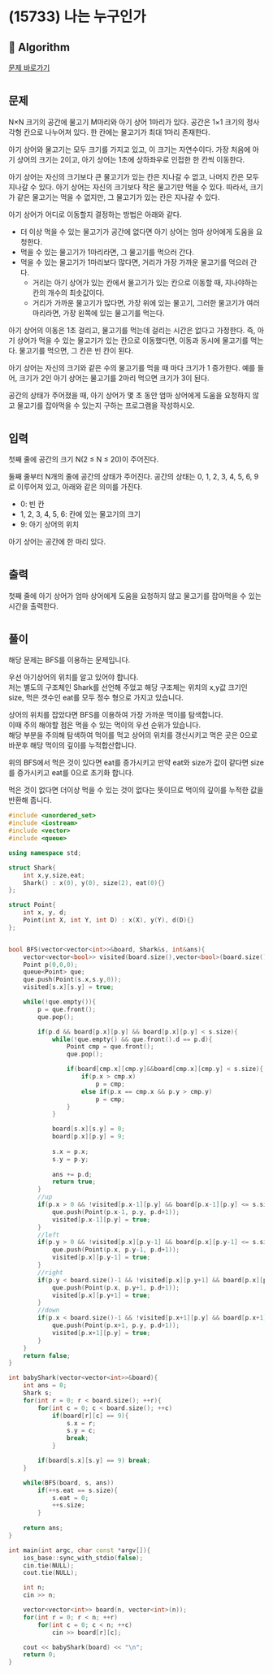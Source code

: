 # (15733) 나는 누구인가
## :100: Algorithm
[문제 바로가기](https://www.acmicpc.net/problem/15733)
#
## 문제
N×N 크기의 공간에 물고기 M마리와 아기 상어 1마리가 있다. 공간은 1×1 크기의 정사각형 칸으로 나누어져 있다. 한 칸에는 물고기가 최대 1마리 존재한다.

아기 상어와 물고기는 모두 크기를 가지고 있고, 이 크기는 자연수이다. 가장 처음에 아기 상어의 크기는 2이고, 아기 상어는 1초에 상하좌우로 인접한 한 칸씩 이동한다.

아기 상어는 자신의 크기보다 큰 물고기가 있는 칸은 지나갈 수 없고, 나머지 칸은 모두 지나갈 수 있다. 아기 상어는 자신의 크기보다 작은 물고기만 먹을 수 있다. 따라서, 크기가 같은 물고기는 먹을 수 없지만, 그 물고기가 있는 칸은 지나갈 수 있다.

아기 상어가 어디로 이동할지 결정하는 방법은 아래와 같다.

- 더 이상 먹을 수 있는 물고기가 공간에 없다면 아기 상어는 엄마 상어에게 도움을 요청한다.
- 먹을 수 있는 물고기가 1마리라면, 그 물고기를 먹으러 간다.
- 먹을 수 있는 물고기가 1마리보다 많다면, 거리가 가장 가까운 물고기를 먹으러 간다.
    - 거리는 아기 상어가 있는 칸에서 물고기가 있는 칸으로 이동할 때, 지나야하는 칸의 개수의 최솟값이다.
    - 거리가 가까운 물고기가 많다면, 가장 위에 있는 물고기, 그러한 물고기가 여러마리라면, 가장 왼쪽에 있는 물고기를 먹는다.


아기 상어의 이동은 1초 걸리고, 물고기를 먹는데 걸리는 시간은 없다고 가정한다. 즉, 아기 상어가 먹을 수 있는 물고기가 있는 칸으로 이동했다면, 이동과 동시에 물고기를 먹는다. 물고기를 먹으면, 그 칸은 빈 칸이 된다.

아기 상어는 자신의 크기와 같은 수의 물고기를 먹을 때 마다 크기가 1 증가한다. 예를 들어, 크기가 2인 아기 상어는 물고기를 2마리 먹으면 크기가 3이 된다.

공간의 상태가 주어졌을 때, 아기 상어가 몇 초 동안 엄마 상어에게 도움을 요청하지 않고 물고기를 잡아먹을 수 있는지 구하는 프로그램을 작성하시오.
#
## 입력
첫째 줄에 공간의 크기 N(2 ≤ N ≤ 20)이 주어진다.

둘째 줄부터 N개의 줄에 공간의 상태가 주어진다. 공간의 상태는 0, 1, 2, 3, 4, 5, 6, 9로 이루어져 있고, 아래와 같은 의미를 가진다.

- 0: 빈 칸
- 1, 2, 3, 4, 5, 6: 칸에 있는 물고기의 크기
- 9: 아기 상어의 위치

아기 상어는 공간에 한 마리 있다.
#
## 출력
첫째 줄에 아기 상어가 엄마 상어에게 도움을 요청하지 않고 물고기를 잡아먹을 수 있는 시간을 출력한다.
#
## 풀이
해당 문제는 BFS를 이용하는 문제입니다.  

우선 아기상어의 위치를 알고 있어야 합니다.   
저는 별도의 구조체인 Shark를 선언해 주었고 해당 구조체는 위치의 x,y값 크기인 size, 먹은 갯수인 eat를 모두 정수 형으로 가지고 있습니다.  

상어의 위치를 잡았다면 BFS를 이용하여 가장 가까운 먹이를 탐색합니다.  
이때 주의 해야할 점은 먹을 수 있는 먹이의 우선 순위가 있습니다.  
해당 부분을 주의해 탐색하여 먹이를 먹고 상어의 위치를 갱신시키고 먹은 곳은 0으로 바꾼후 해당 먹이의 깊이를 누적합산합니다.  

위의 BFS에서 먹은 것이 있다면 eat를 증가시키고 만약 eat와 size가 값이 같다면 size를 증가시키고 eat를 0으로 초기화 합니다.  

먹은 것이 없다면 더이상 먹을 수 있는 것이 없다는 뜻이므로 먹이의 깊이를 누적한 값을 반환해 줍니다.  

```cpp
#include <unordered_set>
#include <iostream>
#include <vector>
#include <queue>

using namespace std;

struct Shark{
    int x,y,size,eat;
    Shark() : x(0), y(0), size(2), eat(0){}
};

struct Point{
    int x, y, d;
    Point(int X, int Y, int D) : x(X), y(Y), d(D){}
};


bool BFS(vector<vector<int>>&board, Shark&s, int&ans){
    vector<vector<bool>> visited(board.size(),vector<bool>(board.size()));
    Point p(0,0,0);
    queue<Point> que;
    que.push(Point(s.x,s.y,0));
    visited[s.x][s.y] = true;

    while(!que.empty()){
        p = que.front();
        que.pop();

        if(p.d && board[p.x][p.y] && board[p.x][p.y] < s.size){
            while(!que.empty() && que.front().d == p.d){
                Point cmp = que.front();
                que.pop();

                if(board[cmp.x][cmp.y]&&board[cmp.x][cmp.y] < s.size){
                    if(p.x > cmp.x)
                        p = cmp;
                    else if(p.x == cmp.x && p.y > cmp.y)
                        p = cmp;
                }
            }

            board[s.x][s.y] = 0;
            board[p.x][p.y] = 9;
            
            s.x = p.x;
            s.y = p.y;
 
            ans += p.d;
            return true;
        }
        //up
        if(p.x > 0 && !visited[p.x-1][p.y] && board[p.x-1][p.y] <= s.size){
            que.push(Point(p.x-1, p.y, p.d+1));
            visited[p.x-1][p.y] = true;
        }
        //left
        if(p.y > 0 && !visited[p.x][p.y-1] && board[p.x][p.y-1] <= s.size){
            que.push(Point(p.x, p.y-1, p.d+1));
            visited[p.x][p.y-1] = true;
        }
        //right
        if(p.y < board.size()-1 && !visited[p.x][p.y+1] && board[p.x][p.y+1] <= s.size){
            que.push(Point(p.x, p.y+1, p.d+1));
            visited[p.x][p.y+1] = true;
        }
        //down
        if(p.x < board.size()-1 && !visited[p.x+1][p.y] && board[p.x+1][p.y] <= s.size){
            que.push(Point(p.x+1, p.y, p.d+1));
            visited[p.x+1][p.y] = true;
        }
    }
    return false;
}

int babyShark(vector<vector<int>>&board){
    int ans = 0;
    Shark s;
    for(int r = 0; r < board.size(); ++r){
        for(int c = 0; c < board.size(); ++c)
            if(board[r][c] == 9){
                s.x = r;
                s.y = c;
                break;
            }

        if(board[s.x][s.y] == 9) break;
    }

    while(BFS(board, s, ans))
        if(++s.eat == s.size){
            s.eat = 0;
            ++s.size;
        }
    
    return ans;
}

int main(int argc, char const *argv[]){
    ios_base::sync_with_stdio(false);
    cin.tie(NULL);
    cout.tie(NULL);

    int n;
    cin >> n;

    vector<vector<int>> board(n, vector<int>(n));
    for(int r = 0; r < n; ++r)
        for(int c = 0; c < n; ++c)
            cin >> board[r][c];

    cout << babyShark(board) << "\n";
    return 0;
}
```